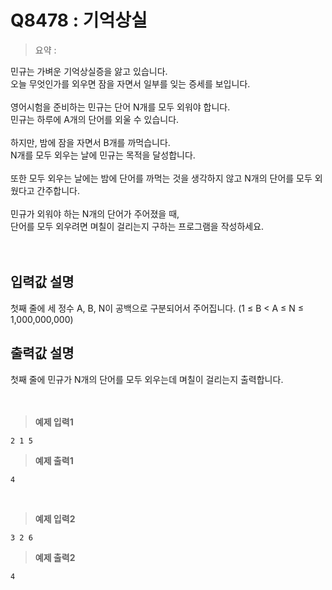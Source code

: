 # Q8478 : 기억상실

> 요약 : 

민규는 가벼운 기억상실증을 앓고 있습니다.<br>
오늘 무엇인가를 외우면 잠을 자면서 일부를 잊는 증세를 보입니다. <br>
<br>
영어시험을 준비하는 민규는 단어 N개를 모두 외워야 합니다. <br>
민규는 하루에 A개의 단어를 외울 수 있습니다. <br>
<br>
하지만, 밤에 잠을 자면서 B개를 까먹습니다. <br>
N개를 모두 외우는 날에 민규는 목적을 달성합니다.<br>
<br>
또한 모두 외우는 날에는 밤에 단어를 까먹는 것을 생각하지 않고 N개의 단어를 모두 외웠다고 간주합니다.<br>
<br>
민규가 외워야 하는 N개의 단어가 주어졌을 때, <br>
단어를 모두 외우려면 며칠이 걸리는지 구하는 프로그램을 작성하세요.<br>
<br><br>

## 입력값 설명
첫째 줄에 세 정수 A, B, N이 공백으로 구분되어서 주어집니다. (1 ≤ B < A ≤ N ≤ 1,000,000,000)<br>


## 출력값 설명
첫째 줄에 민규가 N개의 단어를 모두 외우는데 며칠이 걸리는지 출력합니다.<br>
<br><br>

> **예제 입력1**
```
2 1 5
```

> **예제 출력1**
```
4
```
<br>

> **예제 입력2**
```
3 2 6
```

> **예제 출력2**
```
4
```